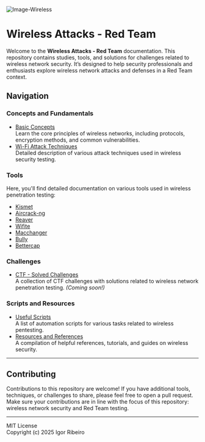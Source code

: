 ![Image-Wireless](https://github.com/user-attachments/assets/367a58dc-6d47-45f0-b52d-6519bb301768)

# Wireless Attacks - Red Team



Welcome to the **Wireless Attacks - Red Team** documentation. This repository contains studies, tools, and solutions for challenges related to wireless network security. It’s designed to help security professionals and enthusiasts explore wireless network attacks and defenses in a Red Team context.

## Navigation  

###  Concepts and Fundamentals
- [Basic Concepts](https://github.com/ikenpachi/Wireless-Attacks-Docs-Red-Team/wiki/Basic-Concepts)  
  Learn the core principles of wireless networks, including protocols, encryption methods, and common vulnerabilities.  
- [Wi-Fi Attack Techniques](https://github.com/ikenpachi/Wireless-Attacks-Docs-Red-Team/wiki/Wi%E2%80%90Fi-Attack-Techniques)  
  Detailed description of various attack techniques used in wireless security testing.

### Tools
Here, you'll find detailed documentation on various tools used in wireless penetration testing:
-  [Kismet](https://github.com/ikenpachi/Wireless-Attacks-Docs-Red-Team/wiki/Kismet)
-  [Aircrack-ng](https://github.com/ikenpachi/Wireless-Attacks-Docs-Red-Team/wiki/Aircrack%E2%80%90ng)
-  [Reaver](https://github.com/ikenpachi/Wireless-Attacks-Docs-Red-Team/wiki/Reaver)
-  [Wifite](https://github.com/ikenpachi/Wireless-Attacks-Docs-Red-Team/wiki/Wifite)
-  [Macchanger](https://github.com/ikenpachi/Wireless-Attacks-Docs-Red-Team/wiki/Macchanger)
-  [Bully](https://github.com/ikenpachi/Wireless-Attacks-Docs-Red-Team/wiki/Bully)
-  [Bettercap](https://github.com/ikenpachi/Wireless-Attacks-Docs-Red-Team/wiki/Bettercap)

###  Challenges
-  [CTF - Solved Challenges](#)  
  A collection of CTF challenges with solutions related to wireless network penetration testing. *(Coming soon!)*

### Scripts and Resources
- [Useful Scripts](#)  
  A list of automation scripts for various tasks related to wireless pentesting.
- [Resources and References](https://github.com/ikenpachi/Wireless-Attacks-Docs-Red-Team/wiki/Resources-and-References)  
  A compilation of helpful references, tutorials, and guides on wireless security.

---

## Contributing

Contributions to this repository are welcome! If you have additional tools, techniques, or challenges to share, please feel free to open a pull request. Make sure your contributions are in line with the focus of this repository: wireless network security and Red Team testing.

---

MIT License  
Copyright (c) 2025 Igor Ribeiro
